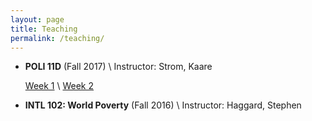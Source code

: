 ```yaml
---
layout: page
title: Teaching
permalink: /teaching/
---
```


* **POLI 11D** (Fall 2017) \\
Instructor:  Strom, Kaare

  [Week 1]() \\
  [Week 2]() 

* **INTL 102: World Poverty** (Fall 2016) \\
Instructor: Haggard, Stephen
